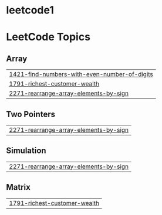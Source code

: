 # leetcode1
<!---LeetCode Topics Start-->
# LeetCode Topics
## Array
|  |
| ------- |
| [1421-find-numbers-with-even-number-of-digits](https://github.com/atharvapawar16/leetcode1/tree/master/1421-find-numbers-with-even-number-of-digits) |
| [1791-richest-customer-wealth](https://github.com/atharvapawar16/leetcode1/tree/master/1791-richest-customer-wealth) |
| [2271-rearrange-array-elements-by-sign](https://github.com/atharvapawar16/leetcode1/tree/master/2271-rearrange-array-elements-by-sign) |
## Two Pointers
|  |
| ------- |
| [2271-rearrange-array-elements-by-sign](https://github.com/atharvapawar16/leetcode1/tree/master/2271-rearrange-array-elements-by-sign) |
## Simulation
|  |
| ------- |
| [2271-rearrange-array-elements-by-sign](https://github.com/atharvapawar16/leetcode1/tree/master/2271-rearrange-array-elements-by-sign) |
## Matrix
|  |
| ------- |
| [1791-richest-customer-wealth](https://github.com/atharvapawar16/leetcode1/tree/master/1791-richest-customer-wealth) |
<!---LeetCode Topics End-->